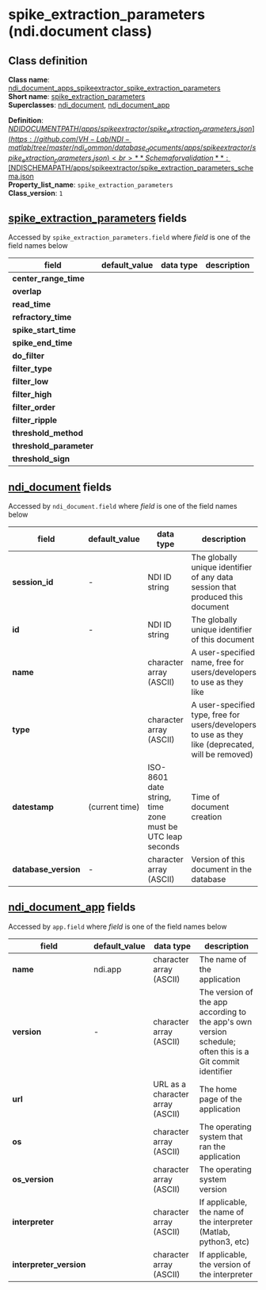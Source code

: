 # spike_extraction_parameters (ndi.document class)

## Class definition

**Class name**: [ndi_document_apps_spikeextractor_spike_extraction_parameters](spike_extraction_parameters.md)<br>
**Short name**: [spike_extraction_parameters](spike_extraction_parameters.md)<br>
**Superclasses**: [ndi_document](../../ndi_document.md), [ndi_document_app](../../ndi_document_app.md)

**Definition**: [$NDIDOCUMENTPATH/apps/spikeextractor/spike_extraction_parameters.json](https://github.com/VH-Lab/NDI-matlab/tree/master/ndi_common/database_documents/apps/spikeextractor/spike_extraction_parameters.json)<br>
**Schema for validation**: [$NDISCHEMAPATH/apps/spikeextractor/spike_extraction_parameters_schema.json](https://github.com/VH-Lab/NDI-matlab/tree/master/ndi_common/schema_documents/apps/spikeextractor/spike_extraction_parameters_schema.json)<br>
**Property_list_name**: `spike_extraction_parameters`<br>
**Class_version**: `1`<br>


## [spike_extraction_parameters](spike_extraction_parameters.md) fields

Accessed by `spike_extraction_parameters.field` where *field* is one of the field names below

| field | default_value | data type | description |
| --- | --- | --- | --- |
| **center_range_time** |  |  |  |
| **overlap** |  |  |  |
| **read_time** |  |  |  |
| **refractory_time** |  |  |  |
| **spike_start_time** |  |  |  |
| **spike_end_time** |  |  |  |
| **do_filter** |  |  |  |
| **filter_type** |  |  |  |
| **filter_low** |  |  |  |
| **filter_high** |  |  |  |
| **filter_order** |  |  |  |
| **filter_ripple** |  |  |  |
| **threshold_method** |  |  |  |
| **threshold_parameter** |  |  |  |
| **threshold_sign** |  |  |  |


## [ndi_document](../../ndi_document.md) fields

Accessed by `ndi_document.field` where *field* is one of the field names below

| field | default_value | data type | description |
| --- | --- | --- | --- |
| **session_id** | - | NDI ID string | The globally unique identifier of any data session that produced this document |
| **id** | - | NDI ID string | The globally unique identifier of this document |
| **name** |  | character array (ASCII) | A user-specified name, free for users/developers to use as they like |
| **type** |  | character array (ASCII) | A user-specified type, free for users/developers to use as they like (deprecated, will be removed) |
| **datestamp** | (current time) | ISO-8601 date string, time zone must be UTC leap seconds | Time of document creation |
| **database_version** | - | character array (ASCII) | Version of this document in the database |


## [ndi_document_app](../../ndi_document_app.md) fields

Accessed by `app.field` where *field* is one of the field names below

| field | default_value | data type | description |
| --- | --- | --- | --- |
| **name** | ndi.app | character array (ASCII) | The name of the application |
| **version** | - | character array (ASCII) | The version of the app according to the app's own version schedule; often this is a Git commit identifier |
| **url** |  | URL as a character array (ASCII) | The home page of the application |
| **os** |  | character array (ASCII) | The operating system that ran the application |
| **os_version** |  | character array (ASCII) | The operating system version |
| **interpreter** |  | character array (ASCII) | If applicable, the name of the interpreter (Matlab, python3, etc) |
| **interpreter_version** |  | character array (ASCII) | If applicable, the version of the interpreter |


